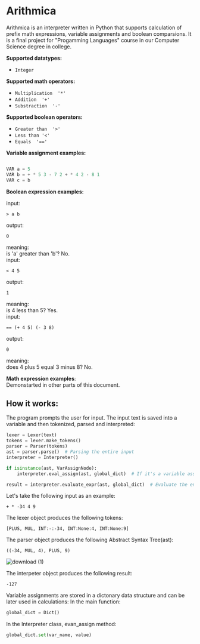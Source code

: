   # Arithmica

Arithmica is an interpreter written in Python that supports calculation of prefix math expressions, variable assignments and boolean comparsions. 
It is a final project for "Progamming Languages" course in our Computer Science degree in college.




**Supported datatypes:**
* `Integer`

**Supported math operators:**
* `Multiplication  '*'`
* `Addition  '+'`
* `Substraction  '-'`

**Supported boolean operators:**
* `Greater than  '>'`
* `Less than '<'`
* `Equals  '=='`



**Variable assignment examples:**


```python

VAR a = 5
VAR b = + * 5 3 - 7 2 + * 4 2 - 8 1
VAR c = b

```
**Boolean expression examples:**

input:
```
> a b
```
output:
```
0
```
meaning:\
is 'a' greater than 'b'? No.\
input:
```
< 4 5
```
output:
```
1
```
meaning:\
is 4 less than 5? Yes.\
input:
```
== (+ 4 5) (- 3 8)
```
output:
```
0
```
meaning:\
does 4 plus 5 equal 3 minus 8? No.


**Math expression examples**:\
Demonstarted in other parts of this document.


## How it works:
The program prompts the user for input. The input text is saved into a variable and then tokenized, parsed and interpreted:
```python
lexer = Lexer(text)
tokens = lexer.make_tokens()
parser = Parser(tokens)
ast = parser.parse()  # Parsing the entire input
interpreter = Interpreter()

if isinstance(ast, VarAssignNode):
    interpreter.eval_assign(ast, global_dict)  # If it's a variable assignment, evaluate it and put result in the dict

result = interpreter.evaluate_expr(ast, global_dict)  # Evaluate the entire expression

```

Let's take the following input as an example:
```
+ * -34 4 9
```
The lexer object produces the following tokens:
```
[PLUS, MUL, INT:-:-34, INT:None:4, INT:None:9]
```

The parser object produces the following Abstract Syntax Tree(ast):
```
((-34, MUL, 4), PLUS, 9)
```
![download (1)](https://github.com/AlonKigelman/Arithmica/assets/72994068/25d8bf3c-34d9-4238-a867-4b991ca4517b)


The interpeter object produces the following result:
```
-127
```

Variable assignments are stored in a dictonary data structure and can be later used in calculations:
In the main function:
```python
global_dict = Dict()
```

In the Interpreter class, evan_assign method:
```python
global_dict.set(var_name, value)


